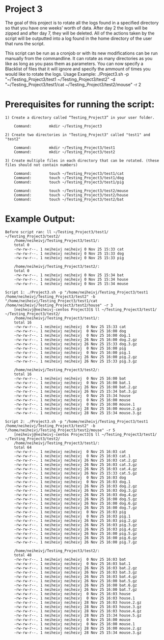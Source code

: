 Project 3
=========

The goal of this project is to rotate all the logs found in a specified directory so that you have one weeks’ worth of data. After day 2 the logs will be zipped and after day 7, they will be deleted. All of the actions taken by the script will be outputted into a log found in the home directory of the user that runs the script. 

This script can be run as a cronjob or with its new modifications can be run manually from the commandline. It can rotate as many directories as you like as long as you pass them as parameters. You can now specify a Blacklist of files that it will ignore and specify the ammount of times you would like to rotate the logs. Usage Example: ./Project3.sh -p "~/Testing_Project3/test1 ~/Testing_Project3/test2" -d "~/Testing_Project3/test1/cat ~/Testing_Project3/test2/mouse" -r 2 

# Prerequisites for running the script:

	1) Create a directory called “Testing_Project3” in your user folder.

		Command:		mkdir ~/Testing_Project3

	2) Create two directories in "Testing_Project3" called "test1" and "test2"

		Command: 		mkdir ~/Testing_Project3/test1
		Command:		mkdir ~/Testing_Project3/test2
	
	3) Create multiple files in each directory that can be rotated. (these files should not contain numbers)

		Command:        touch ~/Testing_Project3/test1/cat
		Command:        touch ~/Testing_Project3/test1/dog
		Command:        touch ~/Testing_Project3/test1/pig

		Command:        touch ~/Testing_Project3/test2/mouse
		Command:        touch ~/Testing_Project3/test2/house
		Command:        touch ~/Testing_Project3/test2/bat

# Example Output:

    Before script ran: ll ~/Testing_Project3/test1/ ~/Testing_Project3/test2/
        /home/neiheivj/Testing_Project3/test1/:
        total 0
        -rw-rw-r--. 1 neiheivj neiheivj 0 Nov 25 15:33 cat
        -rw-rw-r--. 1 neiheivj neiheivj 0 Nov 25 15:33 dog
        -rw-rw-r--. 1 neiheivj neiheivj 0 Nov 25 15:33 pig

        /home/neiheivj/Testing_Project3/test2/:
        total 0
        -rw-rw-r--. 1 neiheivj neiheivj 0 Nov 25 15:34 bat
        -rw-rw-r--. 1 neiheivj neiheivj 0 Nov 25 15:34 house
        -rw-rw-r--. 1 neiheivj neiheivj 0 Nov 25 15:34 mouse

    Script 1: ./Project3.sh -p "/home/neiheivj/Testing_Project3/test1 /home/neiheivj/Testing_Project3/test2" -b "/home/neiheivj/Testing_Project3/test1/cat /home/neiheivj/Testing_Project3/test2/house" -r 3
        [neiheivj@neiheivj-centos Project3]$ ll ~/Testing_Project3/test1/ ~/Testing_Project3/test2/
        /home/neiheivj/Testing_Project3/test1/:
        total 16
        -rw-rw-r--. 1 neiheivj neiheivj  0 Nov 25 15:33 cat
        -rw-rw-r--. 1 neiheivj neiheivj  0 Nov 25 16:00 dog
        -rw-rw-r--. 1 neiheivj neiheivj  0 Nov 25 16:00 dog.1
        -rw-rw-r--. 1 neiheivj neiheivj 26 Nov 25 16:00 dog.2.gz
        -rw-rw-r--. 1 neiheivj neiheivj 26 Nov 25 15:33 dog.3.gz
        -rw-rw-r--. 1 neiheivj neiheivj  0 Nov 25 16:00 pig
        -rw-rw-r--. 1 neiheivj neiheivj  0 Nov 25 16:00 pig.1
        -rw-rw-r--. 1 neiheivj neiheivj 26 Nov 25 16:00 pig.2.gz
        -rw-rw-r--. 1 neiheivj neiheivj 26 Nov 25 15:33 pig.3.gz

        /home/neiheivj/Testing_Project3/test2/:
        total 16
        -rw-rw-r--. 1 neiheivj neiheivj  0 Nov 25 16:00 bat
        -rw-rw-r--. 1 neiheivj neiheivj  0 Nov 25 16:00 bat.1
        -rw-rw-r--. 1 neiheivj neiheivj 26 Nov 25 16:00 bat.2.gz
        -rw-rw-r--. 1 neiheivj neiheivj 26 Nov 25 15:34 bat.3.gz
        -rw-rw-r--. 1 neiheivj neiheivj  0 Nov 25 15:34 house
        -rw-rw-r--. 1 neiheivj neiheivj  0 Nov 25 16:00 mouse
        -rw-rw-r--. 1 neiheivj neiheivj  0 Nov 25 16:00 mouse.1
        -rw-rw-r--. 1 neiheivj neiheivj 28 Nov 25 16:00 mouse.2.gz
        -rw-rw-r--. 1 neiheivj neiheivj 28 Nov 25 15:34 mouse.3.gz

    Script 2: ./Project3.sh -p "/home/neiheivj/Testing_Project3/test1 /home/neiheivj/Testing_Project3/test2" -b "/home/neiheivj/Testing_Project3/test2/mouse" -r 5
        [neiheivj@neiheivj-centos Project3]$ ll ~/Testing_Project3/test1/ ~/Testing_Project3/test2/                                                       
        /home/neiheivj/Testing_Project3/test1/:
        total 64
        -rw-rw-r--. 1 neiheivj neiheivj  0 Nov 25 16:03 cat
        -rw-rw-r--. 1 neiheivj neiheivj  0 Nov 25 16:03 cat.1
        -rw-rw-r--. 1 neiheivj neiheivj 26 Nov 25 16:03 cat.2.gz
        -rw-rw-r--. 1 neiheivj neiheivj 26 Nov 25 16:03 cat.3.gz
        -rw-rw-r--. 1 neiheivj neiheivj 26 Nov 25 16:03 cat.4.gz
        -rw-rw-r--. 1 neiheivj neiheivj 26 Nov 25 15:33 cat.5.gz
        -rw-rw-r--. 1 neiheivj neiheivj  0 Nov 25 16:03 dog
        -rw-rw-r--. 1 neiheivj neiheivj  0 Nov 25 16:03 dog.1
        -rw-rw-r--. 1 neiheivj neiheivj 26 Nov 25 16:03 dog.2.gz
        -rw-rw-r--. 1 neiheivj neiheivj 26 Nov 25 16:03 dog.3.gz
        -rw-rw-r--. 1 neiheivj neiheivj 26 Nov 25 16:03 dog.4.gz
        -rw-rw-r--. 1 neiheivj neiheivj 26 Nov 25 16:00 dog.5.gz
        -rw-rw-r--. 1 neiheivj neiheivj 26 Nov 25 16:00 dog.6.gz
        -rw-rw-r--. 1 neiheivj neiheivj 26 Nov 25 16:00 dog.7.gz
        -rw-rw-r--. 1 neiheivj neiheivj  0 Nov 25 16:03 pig
        -rw-rw-r--. 1 neiheivj neiheivj  0 Nov 25 16:03 pig.1
        -rw-rw-r--. 1 neiheivj neiheivj 26 Nov 25 16:03 pig.2.gz
        -rw-rw-r--. 1 neiheivj neiheivj 26 Nov 25 16:03 pig.3.gz
        -rw-rw-r--. 1 neiheivj neiheivj 26 Nov 25 16:03 pig.4.gz
        -rw-rw-r--. 1 neiheivj neiheivj 26 Nov 25 16:00 pig.5.gz
        -rw-rw-r--. 1 neiheivj neiheivj 26 Nov 25 16:00 pig.6.gz
        -rw-rw-r--. 1 neiheivj neiheivj 26 Nov 25 16:00 pig.7.gz

        /home/neiheivj/Testing_Project3/test2/:
        total 48
        -rw-rw-r--. 1 neiheivj neiheivj  0 Nov 25 16:03 bat
        -rw-rw-r--. 1 neiheivj neiheivj  0 Nov 25 16:03 bat.1
        -rw-rw-r--. 1 neiheivj neiheivj 26 Nov 25 16:03 bat.2.gz
        -rw-rw-r--. 1 neiheivj neiheivj 26 Nov 25 16:03 bat.3.gz
        -rw-rw-r--. 1 neiheivj neiheivj 26 Nov 25 16:03 bat.4.gz
        -rw-rw-r--. 1 neiheivj neiheivj 26 Nov 25 16:00 bat.5.gz
        -rw-rw-r--. 1 neiheivj neiheivj 26 Nov 25 16:00 bat.6.gz
        -rw-rw-r--. 1 neiheivj neiheivj 26 Nov 25 16:00 bat.7.gz
        -rw-rw-r--. 1 neiheivj neiheivj  0 Nov 25 16:03 house
        -rw-rw-r--. 1 neiheivj neiheivj  0 Nov 25 16:03 house.1
        -rw-rw-r--. 1 neiheivj neiheivj 28 Nov 25 16:03 house.2.gz
        -rw-rw-r--. 1 neiheivj neiheivj 28 Nov 25 16:03 house.3.gz
        -rw-rw-r--. 1 neiheivj neiheivj 28 Nov 25 16:03 house.4.gz
        -rw-rw-r--. 1 neiheivj neiheivj 28 Nov 25 15:34 house.5.gz
        -rw-rw-r--. 1 neiheivj neiheivj  0 Nov 25 16:00 mouse
        -rw-rw-r--. 1 neiheivj neiheivj  0 Nov 25 16:00 mouse.1
        -rw-rw-r--. 1 neiheivj neiheivj 28 Nov 25 16:00 mouse.2.gz
        -rw-rw-r--. 1 neiheivj neiheivj 28 Nov 25 15:34 mouse.3.gz